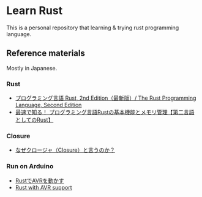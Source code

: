 # Learn Rust

This is a personal repository that learning & trying rust programming language.

## Reference materials

Mostly in Japanese.

### Rust
- [プログラミング言語 Rust, 2nd Edition（最新版）/ The Rust Programming Language, Second Edition](https://doc.rust-jp.rs/book/second-edition/ch01-02-hello-world.html)
- [最速で知る！ プログラミング言語Rustの基本機能とメモリ管理【第二言語としてのRust】](https://employment.en-japan.com/engineerhub/entry/2017/07/10/110000)

### Closure
- [なぜクロージャ（Closure）と言うのか？](https://qiita.com/mochizukikotaro/items/7403835a0dbb00ea71ae)

### Run on Arduino
- [RustでAVRを動かす](https://blog.naotaco.com/archives/1821)
- [Rust with AVR support](https://github.com/avr-rust/rust)